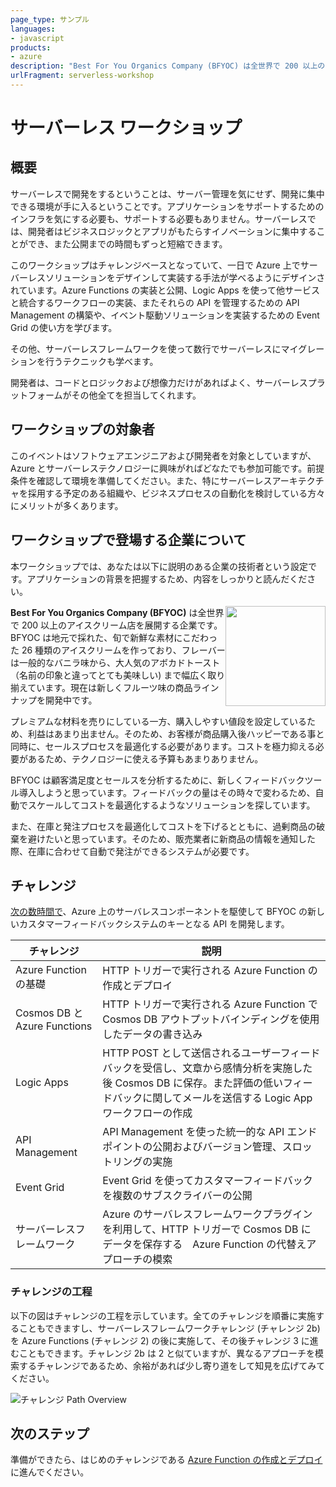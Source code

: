```yaml
---
page_type: サンプル
languages:
- javascript
products:
- azure
description: "Best For You Organics Company (BFYOC) は全世界で 200 以上のアイスクリーム店を展開する企業です。 BFYOC は地元で採れた、旬で新鮮な素材にこだわります。"
urlFragment: serverless-workshop 
---
```


# サーバーレス ワークショップ

## 概要
サーバーレスで開発をするということは、サーバー管理を気にせず、開発に集中できる環境が手に入るということです。アプリケーションをサポートするためのインフラを気にする必要も、サポートする必要もありません。サーバーレスでは、開発者はビジネスロジックとアプリがもたらすイノベーションに集中することができ、また公開までの時間もずっと短縮できます。

このワークショップはチャレンジベースとなっていて、一日で Azure 上でサーバーレスソリューションをデザインして実装する手法が学べるようにデザインされています。Azure Functions の実装と公開、Logic Apps を使って他サービスと統合するワークフローの実装、またそれらの API を管理するための API Management の構築や、イベント駆動ソリューションを実装するための Event Grid の使い方を学びます。

その他、サーバーレスフレームワークを使って数行でサーバーレスにマイグレーションを行うテクニックも学べます。

開発者は、コードとロジックおよび想像力だけがあればよく、サーバーレスプラットフォームがその他全てを担当してくれます。

## ワークショップの対象者

このイベントはソフトウェアエンジニアおよび開発者を対象としていますが、Azure とサーバーレステクノロジーに興味がればどなたでも参加可能です。前提条件を確認して環境を準備してください。また、特にサーバーレスアーキテクチャを採用する予定のある組織や、ビジネスプロセスの自動化を検討している方々にメリットが多くあります。

## ワークショップで登場する企業について

本ワークショップでは、あなたは以下に説明のある企業の技術者という設定です。アプリケーションの背景を把握するため、内容をしっかりと読んだください。

<img style="float: right;" height="160" src="https://serverlessoh.azureedge.net/public/ice-cream-2202561_320-circle.jpg" />

**Best For You Organics Company (BFYOC)** は全世界で 200 以上のアイスクリーム店を展開する企業です。 BFYOC は地元で採れた、旬で新鮮な素材にこだわった 26 種類のアイスクリームを作っており、フレーバーは一般的なバニラ味から、大人気のアボカドトースト（名前の印象と違ってとても美味しい) まで幅広く取り揃えています。現在は新しくフルーツ味の商品ラインナップを開発中です。

プレミアムな材料を売りにしている一方、購入しやすい値段を設定しているため、利益はあまり出ません。そのため、お客様が商品購入後ハッピーである事と同時に、セールスプロセスを最適化する必要があります。コストを極力抑える必要があるため、テクノロジーに使える予算もあまりありません。

BFYOC は顧客満足度とセールスを分析するために、新しくフィードバックツール導入しようと思っています。フィードバックの量はその時々で変わるため、自動でスケールしてコストを最適化するようなソリューションを探しています。

また、在庫と発注プロセスを最適化してコストを下げるとともに、過剰商品の破棄を避けたいと思っています。そのため、販売業者に新商品の情報を通知した際、在庫に合わせて自動で発注ができるシステムが必要です。

## チャレンジ

[次の数時間で](./agenda.md)、Azure 上のサーバレスコンポーネントを駆使して BFYOC の新しいカスタマーフィードバックシステムのキーとなる API を開発します。

| チャレンジ                      | 説明       |
|--------------------------------|-------------------|
| Azure Function の基礎 | HTTP トリガーで実行される Azure Function の作成とデプロイ |
| Cosmos DB と Azure Functions | HTTP トリガーで実行される Azure Function で Cosmos DB アウトプットバインディングを使用したデータの書き込み |
| Logic Apps | HTTP POST として送信されるユーザーフィードバックを受信し、文章から感情分析を実施した後 Cosmos DB に保存。また評価の低いフィードバックに関してメールを送信する Logic App ワークフローの作成 |
| API Management | API Management を使った統一的な API エンドポイントの公開およびバージョン管理、スロットリングの実施 |
| Event Grid | Event Grid を使ってカスタマーフィードバックを複数のサブスクライバーの公開  |
| サーバーレスフレームワーク | Azure のサーバレスフレームワークプラグインを利用して、HTTP トリガーで Cosmos DB にデータを保存する　Azure Function の代替えアプローチの模索 |

### チャレンジの工程

以下の図はチャレンジの工程を示しています。全てのチャレンジを順番に実施することもできますし、サーバーレスフレームワークチャレンジ (チャレンジ 2b) を Azure Functions (チャレンジ 2) の後に実施して、その後チャレンジ 3 に進むこともできます。チャレンジ 2b は 2 と似ていますが、異なるアプローチを模索するチャレンジであるため、余裕があれば少し寄り道をして知見を広げてみてください。

![チャレンジ Path Overview](./Images/challenge-path.png)

## 次のステップ

準備ができたら、はじめのチャレンジである [Azure Function の作成とデプロイ](./Challenge-1-Azure-Function-Basics/readme.md) に進んでください。
